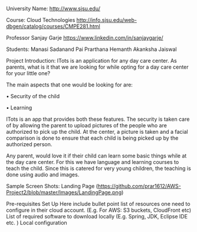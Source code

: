 
University Name: http://www.sjsu.edu/

Course: Cloud Technologies http://info.sjsu.edu/web-dbgen/catalog/courses/CMPE281.html

Professor Sanjay Garje https://www.linkedin.com/in/sanjaygarje/

Students: 
Manasi Sadanand Pai
Prarthana Hemanth
Akanksha Jaiswal

Project Introduction:
ITots is an application for any day care center. As parents, what is it that we are looking for while opting for a day care center for your little one? 

The main aspects that one would be looking for are:

• Security of the child

• Learning

ITots is an app that provides both these features. The security is taken care of by allowing the parent to upload pictures of the people who are authorized to pick up the child. At the center, a picture is taken and a facial comparison is done to ensure that each child is being picked up by the authorized person.

Any parent, would love it if their child can learn some basic things while at the day care center. For this we have language and learning courses to teach the child. Since this is catered for very young children, the teaching is done using audio and images.

Sample Screen Shots:
Landing Page
(https://github.com/prar1612/AWS-Project2/blob/master/Images/LandingPage.png)



Pre-requisites Set Up
Here include bullet point list of resources one need to configure in their cloud account. (E.g. For AWS: S3 buckets, CloudFront etc)
List of required software to download locally (E.g. Spring, JDK, Eclipse IDE etc. )
Local configuration
